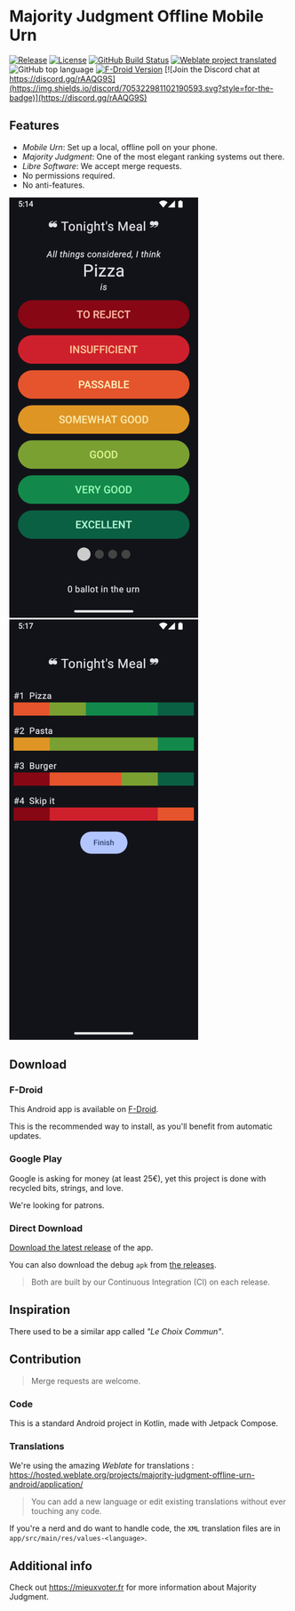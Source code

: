 # Majority Judgment Offline Mobile Urn


[![Release](https://img.shields.io/github/v/release/MieuxVoter/majority-judgment-offline-urn-android?sort=semver&style=for-the-badge)](https://github.com/MieuxVoter/majority-judgment-offline-urn-android/releases)
[![License](https://img.shields.io/github/license/MieuxVoter/majority-judgment-offline-urn-android?style=for-the-badge)](./LICENSE)
[![GitHub Build Status](https://img.shields.io/github/actions/workflow/status/MieuxVoter/majority-judgment-offline-urn-android/android.yml?style=for-the-badge)](https://github.com/MieuxVoter/majority-judgment-offline-urn-android/actions/workflows/android.yml)
[![Weblate project translated](https://img.shields.io/weblate/progress/majority-judgment-offline-urn-android?server=https%3A%2F%2Fhosted.weblate.org&style=for-the-badge)](https://hosted.weblate.org/projects/majority-judgment-offline-urn-android/application/)
![GitHub top language](https://img.shields.io/github/languages/top/MieuxVoter/majority-judgment-offline-urn-android?style=for-the-badge)
[![F-Droid Version](https://img.shields.io/f-droid/v/com.illiouchine.jm?style=for-the-badge)](https://f-droid.org/en/packages/com.illiouchine.jm)
[![Join the Discord chat at https://discord.gg/rAAQG9S](https://img.shields.io/discord/705322981102190593.svg?style=for-the-badge)](https://discord.gg/rAAQG9S)


## Features

- *Mobile Urn*: Set up a local, offline poll on your phone.
- *Majority Judgment*: One of the most elegant ranking systems out there.
- *Libre Software*: We accept merge requests.
- No permissions required.
- No anti-features.

<p>
  <img src="metadata/en-US/images/phoneScreenshots/1.png" alt="Screenshot of the voting screen of the application." />
  <img src="metadata/en-US/images/phoneScreenshots/2.png" alt="Screenshot of the results screen of the application" />
</p>


## Download

### F-Droid

This Android app is available on [F-Droid](https://f-droid.org/en/packages/com.illiouchine.jm).

This is the recommended way to install, as you'll benefit from automatic updates.

### Google Play

Google is asking for money (at least 25€), yet this project is done with recycled bits, strings, and love.

We're looking for patrons.

### Direct Download

[Download the latest release](https://github.com/MieuxVoter/majority-judgment-offline-urn-android/releases/latest/download/app-release.apk) of the app.

You can also download the debug `apk` from [the releases](https://github.com/MieuxVoter/majority-judgment-offline-urn-android/releases).

> Both are built by our Continuous Integration (CI) on each release.


## Inspiration

There used to be a similar app called _"Le Choix Commun"_.


## Contribution

> Merge requests are welcome.

### Code

This is a standard Android project in Kotlin, made with Jetpack Compose.

### Translations

We're using the amazing _Weblate_ for translations : https://hosted.weblate.org/projects/majority-judgment-offline-urn-android/application/

> You can add a new language or edit existing translations without ever touching any code.

If you're a nerd and do want to handle code, the `XML` translation files are in `app/src/main/res/values-<language>`.


## Additional info

Check out https://mieuxvoter.fr for more information about Majority Judgment.


